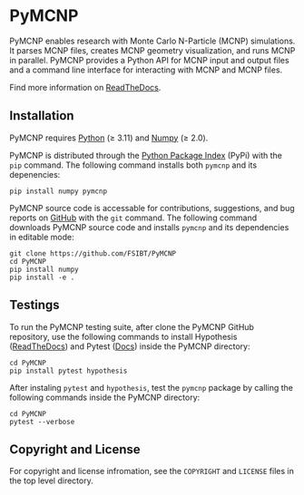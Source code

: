 # PyMCNP

PyMCNP enables research with Monte Carlo N-Particle (MCNP) simulations. It parses MCNP files, creates MCNP geometry visualization, and runs MCNP in parallel. PyMCNP provides a Python API for MCNP input and output files and a command line interface for interacting with MCNP and MCNP files.

Find more information on [ReadTheDocs](https://github.com/mauricioAyllon/PyMCNP).

## Installation

PyMCNP requires [Python](https://www.python.org>) (≥ 3.11) and [Numpy](https://numpy.org>) (≥ 2.0). 

PyMCNP is distributed through the [Python Package Index](https://pypi.org/project/pymcnp/>) (PyPi) with the ``pip`` command. The following command installs both ``pymcnp`` and its depenencies:

```
pip install numpy pymcnp
```

PyMCNP source code is accessable for contributions, suggestions, and bug reports on [GitHub](https://github.com/FSIBT/PyMCNP) with the ``git`` command. The following command downloads PyMCNP source code and installs ``pymcnp`` and its dependencies in editable mode:

```
git clone https://github.com/FSIBT/PyMCNP
cd PyMCNP
pip install numpy
pip install -e .
```

## Testings

To run the PyMCNP testing suite, after clone the PyMCNP GitHub repository, use the following commands to install Hypothesis ([ReadTheDocs](https://hypothesis.readthedocs.io/en/latest/quickstart.html#installing])) and Pytest ([Docs](https://docs.pytest.org/en/stable/)) inside the PyMCNP directory:

```
cd PyMCNP
pip install pytest hypothesis
```

After instaling `pytest` and `hypothesis`, test the `pymcnp` package by calling the following commands inside the PyMCNP directory:

```
cd PyMCNP
pytest --verbose
```

## Copyright and License

For copyright and license infromation, see the `COPYRIGHT` and `LICENSE` files in the top level directory.
